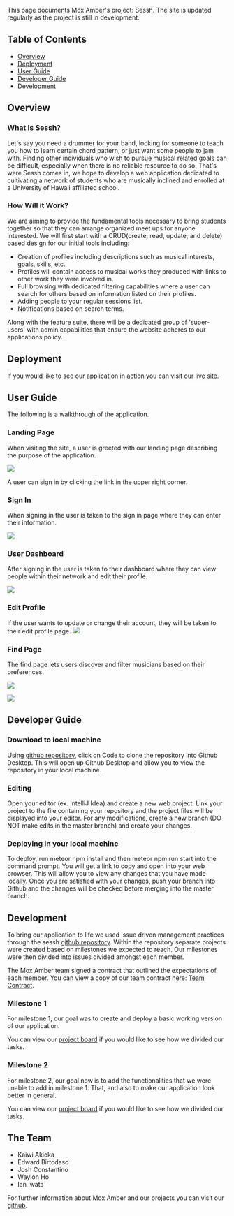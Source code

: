 This page documents Mox Amber's project: Sessh. The site is updated regularly
as the project is still in development.

## Table of Contents

  * [Overview](https://mox-amber.github.io/sessh/#overview)
  * [Deployment](https://mox-amber.github.io/sessh/#deployment)
  * [User Guide](https://mox-amber.github.io/sessh/#user-guide)
  * [Developer Guide](https://mox-amber.github.io/sessh/#developer-guide)
  * [Development](https://mox-amber.github.io/sessh/#development)


## Overview
### What Is Sessh?
Let's say you need a drummer for your band, looking for someone to teach you how to learn
certain chord pattern, or just want some people to jam with. Finding other
individuals who wish to pursue musical related goals can be difficult, especially
when there is no reliable resource to do so. That's were Sessh comes in, we hope
to develop a web application dedicated to cultivating a network of students who are musically inclined and enrolled at a University of Hawaii affiliated school.

### How Will it Work?
We are aiming to provide the fundamental tools necessary to bring students together
so that they can arrange organized meet ups for anyone interested. We will first start with a CRUD(create, read, update, and delete) based design for our initial tools including:
* Creation of profiles including descriptions such as musical interests, goals, skills, etc.
* Profiles will contain access to musical works they produced with links to other work they
  were involved in.
* Full browsing with dedicated filtering capabilities where a user can search for others based on information listed on their profiles.
* Adding people to your regular sessions list.
* Notifications based on search terms.

Along with the feature suite, there will be a dedicated group of 'super-users' with admin
capabilities that ensure the website adheres to our applications policy.

## Deployment
If you would like to see our application in action you can visit [our live site](http://161.35.230.24/#/).

## User Guide
The following is a walkthrough of the application.

### Landing Page
When visiting the site, a user is greeted with our landing page describing the
purpose of the application. 

![](doc/landing-page.PNG)

A user can sign in by clicking the link in the upper right corner.

### Sign In
When signing in the user is taken to the sign in page where they can enter their
information.

![](doc/login-page.PNG)

### User Dashboard
After signing in the user is taken to their dashboard where they can view people
within their network and edit their profile.

![](doc/dashboard.PNG)

### Edit Profile
If the user wants to update or change their account, they will be taken to their
edit profile page.
![](doc/edit-profile-page.PNG)

### Find Page
The find page lets users discover and filter musicians based on their preferences.

![](doc/search-page.PNG)

![](doc/search-page-filter.PNG)


## Developer Guide
### Download to local machine
Using [github repository](https://github.com/mox-amber/sessh), click on Code to clone the repository into Github Desktop. This will open up Github Desktop and allow you to view the repository in your local machine. 

### Editing
Open your editor (ex. IntelliJ Idea) and create a new web project. Link your project to the file containing your repository and the project files will be displayed into your editor. 
For any modifications, create a new branch (DO NOT make edits in the master branch) and create your changes. 

### Deploying in your local machine
To deploy, run meteor npm install and then meteor npm run start into the command prompt. You will get a link to copy and open into your web browser. This will allow you to view any changes that you have made locally. Once you are satisfied with your changes, push your branch into Github and the changes will be checked before merging into the master branch. 

## Development
To bring our application to life we used issue driven management practices
through the sessh [github repository](https://github.com/mox-amber/sessh). Within the repository separate projects were created based on milestones we expected to reach. Our milestones were then divided into issues divided amongst each member.

The Mox Amber team signed a contract that outlined the expectations of each member. You can view a copy of our team contract here: [Team Contract](https://docs.google.com/document/d/1PoUwM7omjHm2AsQrFtHgtw8QwC63vHkxEemNF_xnBQQ/edit).

### Milestone 1
For milestone 1, our goal was to create and deploy a basic working version of our application.

You can view our [project board](https://github.com/mox-amber/sessh/projects/1)
if you would like to see how we divided our tasks.

### Milestone 2
For milestone 2, our goal now is to add the functionalities that we were unable to add in milestone 1. That, and also to make our application look better in general.

You can view our [project board](https://github.com/mox-amber/sessh/projects/2)
if you would like to see how we divided our tasks.

## The Team
* Kaiwi Akioka
* Edward Birtodaso
* Josh Constantino
* Waylon Ho
* Ian Iwata

For further information about Mox Amber and our projects you can visit our [github](https://github.com/mox-amber).

